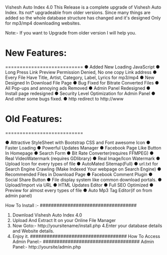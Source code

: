 
Vishesh Auto Index 4.0
This Release is a complete upgrade of Vishesh Auto Index. Its not* upgradeable from older versions. Since many things are added so the whole database structure has changed and it's designed Only for mp3/mp4 downloading websites. 


Note:- If you want to Upgrade from older version I will help you.



# New Features:
===========================
● Added New Loading JavaScript
● Long Press Link Preview Permission Denied, No one copy Link address
● Every File Have Title, Artist, Category, Label, Lyrics for mp3/mp4
● New Designed In Download File Page
● Bug Fixed for Bitrate Converted Files
● All Pop-ups and annoying ads Removed
● Admin Panel Redesigned
● Install page redesigned
● Security Level Optimization for Admin Panel
● And other some bugs fixed.
● http redirect to http://www


# Old Features:
===========================

● Attractive StyleSheet with Bootstrap CSS and Font awesome Icon
● Faster Loading
● Powerful Updates Manager
● Facebook Page Like Button In Homepage
● Search Form
● Bit Rate Converter(requires FFMPEG)
● Real VideoWatermark (requires GDlibrary)
● Real Image/Icon Watermark
● Upload Icon for every types of file
● AutoMated Sitemap(Full)
● url.txt for Search Engine Crawling (Make Indexed Your webpage on Search Engine)
● Recommended Files in Download Page
● Facebook Comment Plugin
● Social Share Button
● File display system like common download portals.
● Upload/Import via URL
● HTML Updates Editor
● Full SEO Optimized
●  Preview for almost every types of file
● Auto Mp3 Tag Editor(if on from admin panel)


How To Install :-
###################################
1. Download Vishesh Auto Index 4.0 
2. Upload And Extract It on your Online File Manager
3. Now Goto:-
http://yoursitename/install.php
4.Enter your database details  and Website details.
5. Enjoy it.
###################################
How To Access Admin Panel:-
###################################
Admin Panel:- http://yoursite/admin.php

